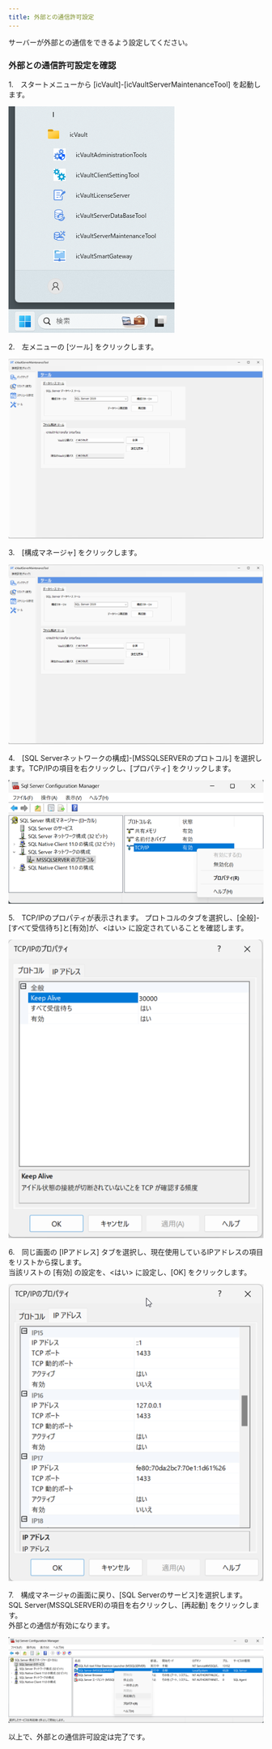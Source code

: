 ```yaml
---
title: 外部との通信許可設定
---
```


サーバーが外部との通信をできるよう設定してください。

### 外部との通信許可設定を確認
1.　スタートメニューから [icVault]-[icVaultServerMaintenanceTool] を起動します。

![icVaultServerMaintenanceTool](./img/network_settings_001.png)

2.　左メニューの [ツール] をクリックします。

![ツール](./img/network_settings_002.png)

3.　[構成マネージャ] をクリックします。

![構成マネージャ](./img/network_settings_003.png)

4.　[SQL Serverネットワークの構成]-[MSSQLSERVERのプロトコル] を選択します。TCP/IPの項目を右クリックし、[プロパティ] をクリックします。

![プロトコル](./img/network_settings_004.png)

5.　TCP/IPのプロパティが表示されます。
プロトコルのタブを選択し、[全般]-[すべて受信待ち]と[有効]が、<はい> に設定されていることを確認します。

![プロトコル](./img/network_settings_005.png)

6.　同じ画面の [IPアドレス] タブを選択し、現在使用しているIPアドレスの項目をリストから探します。<br>
当該リストの [有効] の設定を、<はい> に設定し、[OK] をクリックします。

![IPアドレス](./img/network_settings_006.png)

7.　構成マネージャの画面に戻り、[SQL Serverのサービス]を選択します。<br>
SQL Server(MSSQLSERVER)の項目を右クリックし、[再起動] をクリックします。<br>
外部との通信が有効になります。

![SQL Serverのサービス](./img/network_settings_007.png)


以上で、外部との通信許可設定は完了です。
